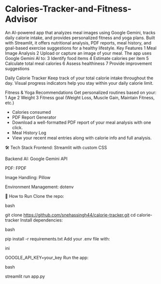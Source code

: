 # Calories-Tracker-and-Fitness-Advisor
An AI-powered app that analyzes meal images using Google Gemini, tracks daily calorie intake, and provides personalized fitness and yoga plans. Built with Streamlit, it offers nutritional analysis, PDF reports, meal history, and goal-based exercise suggestions for a healthy lifestyle.
Key Features
1 Meal Image Analysis
2 Upload or capture an image of your meal. The app uses Google Gemini AI to:
3 Identify food items
4 Estimate calories per item
5 Calculate total meal calories
6 Assess healthiness
7 Provide improvement suggestions

Daily Calorie Tracker
Keep track of your total calorie intake throughout the day. Visual progress indicators help you stay within your daily calorie limit.

Fitness & Yoga Recommendations
Get personalized routines based on your:
1 Age
2 Weight
3 Fitness goal (Weight Loss, Muscle Gain, Maintain Fitness, etc.)

- Calories consumed
- PDF Report Generator
- Download a well-formatted PDF report of your meal analysis with one click.
- Meal History Log
- View your recent meal entries along with calorie info and full analysis.

🛠 Tech Stack
Frontend: Streamlit with custom CSS

Backend AI: Google Gemini API

PDF: FPDF

Image Handling: Pillow

Environment Management: dotenv

🚀 How to Run
Clone the repo:

bash

git clone https://github.com/snehassingh44/calorie-tracker.git
cd calorie-tracker
Install dependencies:

bash

pip install -r requirements.txt
Add your .env file with:

ini

GOOGLE_API_KEY=your_key
Run the app:

bash

streamlit run app.py
